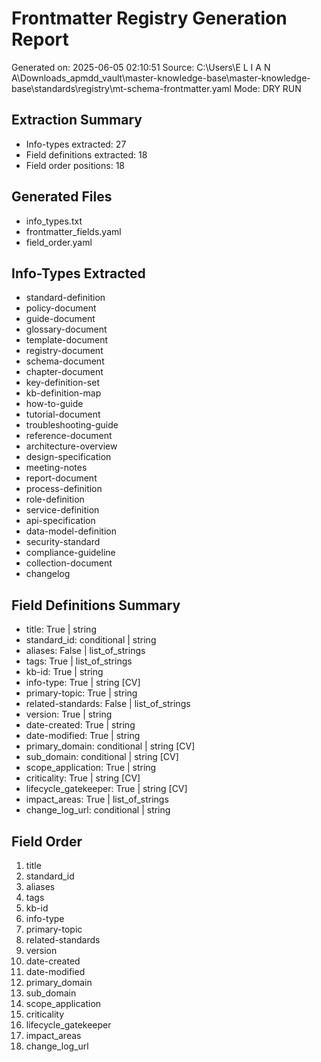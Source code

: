 # Frontmatter Registry Generation Report
Generated on: 2025-06-05 02:10:51
Source: C:\Users\E L I A N A\Downloads\_apmdd_vault\master-knowledge-base\master-knowledge-base\standards\registry\mt-schema-frontmatter.yaml
Mode: DRY RUN

## Extraction Summary
- Info-types extracted: 27
- Field definitions extracted: 18
- Field order positions: 18

## Generated Files
- info_types.txt
- frontmatter_fields.yaml
- field_order.yaml

## Info-Types Extracted
- standard-definition
- policy-document
- guide-document
- glossary-document
- template-document
- registry-document
- schema-document
- chapter-document
- key-definition-set
- kb-definition-map
- how-to-guide
- tutorial-document
- troubleshooting-guide
- reference-document
- architecture-overview
- design-specification
- meeting-notes
- report-document
- process-definition
- role-definition
- service-definition
- api-specification
- data-model-definition
- security-standard
- compliance-guideline
- collection-document
- changelog

## Field Definitions Summary
- title: True | string
- standard_id: conditional | string
- aliases: False | list_of_strings
- tags: True | list_of_strings
- kb-id: True | string
- info-type: True | string [CV]
- primary-topic: True | string
- related-standards: False | list_of_strings
- version: True | string
- date-created: True | string
- date-modified: True | string
- primary_domain: conditional | string [CV]
- sub_domain: conditional | string [CV]
- scope_application: True | string
- criticality: True | string [CV]
- lifecycle_gatekeeper: True | string [CV]
- impact_areas: True | list_of_strings
- change_log_url: conditional | string

## Field Order
 1. title
 2. standard_id
 3. aliases
 4. tags
 5. kb-id
 6. info-type
 7. primary-topic
 8. related-standards
 9. version
10. date-created
11. date-modified
12. primary_domain
13. sub_domain
14. scope_application
15. criticality
16. lifecycle_gatekeeper
17. impact_areas
18. change_log_url